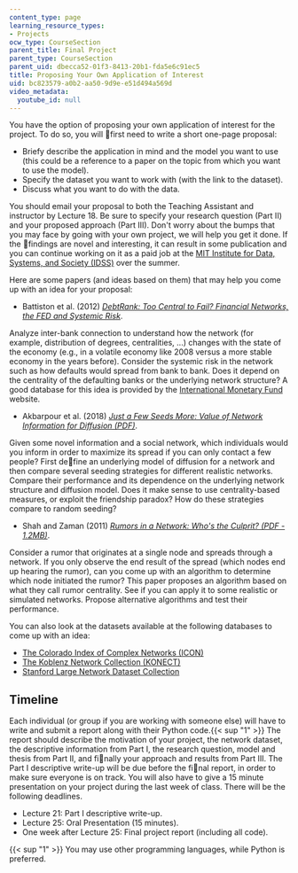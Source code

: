 ```yaml
---
content_type: page
learning_resource_types:
- Projects
ocw_type: CourseSection
parent_title: Final Project
parent_type: CourseSection
parent_uid: dbecca52-01f3-8413-20b1-fda5e6c91ec5
title: Proposing Your Own Application of Interest
uid: bc823579-a0b2-aa50-9d9e-e51d494a569d
video_metadata:
  youtube_id: null
---
```


You have the option of proposing your own application of interest for the project. To do so, you will first need to write a short one-page proposal:

*   Briefy describe the application in mind and the model you want to use (this could be a reference to a paper on the topic from which you want to use the model).
*   Specify the dataset you want to work with (with the link to the dataset).
*   Discuss what you want to do with the data.

You should email your proposal to both the Teaching Assistant and instructor by Lecture 18. Be sure to specify your research question (Part II) and your proposed approach (Part III). Don't worry about the bumps that you may face by going with your own project, we will help you get it done. If the findings are novel and interesting, it can result in some publication and you can continue working on it as a paid job at the [MIT Institute for Data, Systems, and Society (IDSS)](https://idss.mit.edu/) over the summer.

Here are some papers (and ideas based on them) that may help you come up with an idea for your proposal:

*   Battiston et al. (2012) _[DebtRank: Too Central to Fail? Financial Networks, the FED and Systemic Risk](https://www.nature.com/articles/srep00541)_.

Analyze inter-bank connection to understand how the network (for example, distribution of degrees, centralities, ...) changes with the state of the economy (e.g., in a volatile economy like 2008 versus a more stable economy in the years before). Consider the systemic risk in the network such as how defaults would spread from bank to bank. Does it depend on the centrality of the defaulting banks or the underlying network structure? A good database for this idea is provided by the [International Monetary Fund](https://www.imf.org/en/Data) website.

*   Akbarpour et al. (2018) _[Just a Few Seeds More: Value of Network Information for Diffusion (PDF)](http://web.stanford.edu/~mohamwad/NetworkSeeding.pdf)_. 

Given some novel information and a social network, which individuals would you inform in order to maximize its spread if you can only contact a few people? First define an underlying model of diffusion for a network and then compare several seeding strategies for different realistic networks. Compare their performance and its dependence on the underlying network structure and diffusion model. Does it make sense to use centrality-based measures, or exploit the friendship paradox? How do these strategies compare to random seeding?

*   Shah and Zaman (2011) _[Rumors in a Network: Who's the Culprit? (PDF - 1.2MB)](https://devavrat.mit.edu/wp-content/uploads/2017/10/Rumors-in-a-network-whos-the-culprit.pdf)_. 

Consider a rumor that originates at a single node and spreads through a network. If you only observe the end result of the spread (which nodes end up hearing the rumor), can you come up with an algorithm to determine which node initiated the rumor? This paper proposes an algorithm based on what they call rumor centrality. See if you can apply it to some realistic or simulated networks. Propose alternative algorithms and test their performance.

You can also look at the datasets available at the following databases to come up with an idea:

*   [The Colorado Index of Complex Networks (ICON)](https://icon.colorado.edu/#!/)
*   [The Koblenz Network Collection (KONECT)](http://konect.uni-koblenz.de/networks/)
*   [Stanford Large Network Dataset Collection](http://snap.stanford.edu/data/index.html#reviews)

Timeline
--------

Each individual (or group if you are working with someone else) will have to write and submit a report along with their Python code.{{< sup "1" >}} The report should describe the motivation of your project, the network dataset, the descriptive information from Part I, the research question, model and thesis from Part II, and finally your approach and results from Part III. The Part I descriptive write-up will be due before the final report, in order to make sure everyone is on track. You will also have to give a 15 minute presentation on your project during the last week of class. There will be the following deadlines.

*   Lecture 21: Part I descriptive write-up.
*   Lecture 25: Oral Presentation (15 minutes).
*   One week after Lecture 25: Final project report (including all code).

{{< sup "1" >}} You may use other programming languages, while Python is preferred.